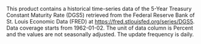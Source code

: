 This product contains a historical time-series data of the 5-Year Treasury Constant Maturity Rate (DGS5) retrieved from the Federal Reserve Bank of St. Louis Economic Data (FRED) at https://fred.stlouisfed.org/series/DGS5. Data coverage starts from 1962-01-02. The unit of data column is Percent and the values are not seasonally adjusted. The update frequency is daily.